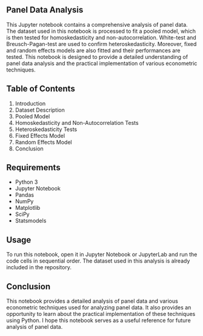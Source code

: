 ## Panel Data Analysis

This Jupyter notebook contains a comprehensive analysis of panel data. The dataset used in this notebook is processed to fit a pooled model, which is then tested for homoskedasticity and non-autocorrelation. White-test and Breusch-Pagan-test are used to confirm heteroskedasticity. Moreover, fixed and random effects models are also fitted and their performances are tested. This notebook is designed to provide a detailed understanding of panel data analysis and the practical implementation of various econometric techniques.

## Table of Contents

1. Introduction
2. Dataset Description
3. Pooled Model
4. Homoskedasticity and Non-Autocorrelation Tests
5. Heteroskedasticity Tests
6. Fixed Effects Model
7. Random Effects Model
8. Conclusion

## Requirements

- Python 3
- Jupyter Notebook
- Pandas
- NumPy
- Matplotlib
- SciPy
- Statsmodels

## Usage

To run this notebook, open it in Jupyter Notebook or JupyterLab and run the code cells in sequential order. The dataset used in this analysis is already included in the repository.

## Conclusion

This notebook provides a detailed analysis of panel data and various econometric techniques used for analyzing panel data. It also provides an opportunity to learn about the practical implementation of these techniques using Python. I hope this notebook serves as a useful reference for future analysis of panel data.
